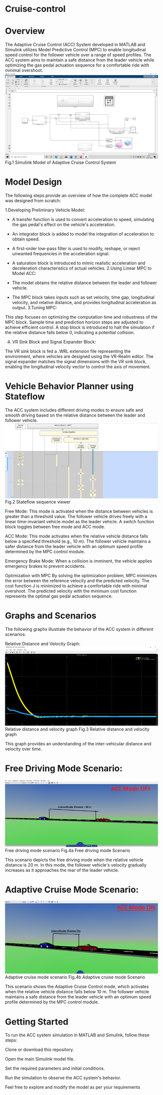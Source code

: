 # Cruise-control
# Overview
The Adaptive Cruise Control (ACC) System developed in MATLAB and Simulink utilizes Model Predictive Control (MPC) to enable longitudinal speed control for the follower vehicle over a range of speed profiles. The ACC system aims to maintain a safe distance from the leader vehicle while optimizing the gas pedal actuation sequence for a comfortable ride with minimal overshoot.
![image alt](Simulink_Model_of_Adaptive_Cruise_Control_System.png)
 Fig.1 Simulink Model of Adaptive Cruise Control System

# Model Design
The following steps provide an overview of how the complete ACC model was designed from scratch:

1.Developing Preliminary Vehicle Model:

* A transfer function is used to convert acceleration to speed, simulating the gas pedal's effect on the vehicle's acceleration.
* An integrator block is added to model the integration of acceleration to obtain speed.
* A first-order low-pass filter is used to modify, reshape, or reject unwanted frequencies in the acceleration signal.
* A saturation block is introduced to mimic realistic acceleration and deceleration characteristics of actual vehicles.
2.Using Linear MPC to Model ACC:

* The model obtains the relative distance between the leader and follower vehicle.
* The MPC block takes inputs such as set velocity, time gap, longitudinal velocity, and relative distance, and provides longitudinal acceleration as output.
3.Tuning MPC:

 This step focuses on optimizing the computation time and robustness of the MPC block.
 Sample time and prediction horizon steps are adjusted to achieve efficient control.
A stop block is introduced to halt the simulation if the relative distance falls below 0, indicating a potential collision.

4. VR Sink Block and Signal Expander Block:

The VR sink block is fed a .WRL extension file representing the environment, where vehicles are designed using the VR-Realm editor.
The signal expander matches the signal dimensions with the VR sink block, enabling the longitudinal velocity vector to control the axis of movement.

# Vehicle Behavior Planner using Stateflow
The ACC system includes different driving modes to ensure safe and smooth driving based on the relative distance between the leader and follower vehicle.
![image alt](Stateflow_sequence_viewer.png)
Fig.2 Stateflow sequence viewer

Free Mode: This mode is activated when the distance between vehicles is greater than a threshold value. The follower vehicle drives freely with a linear time-invariant vehicle model as the leader vehicle. A switch function block toggles between free mode and ACC mode.

ACC Mode: This mode activates when the relative vehicle distance falls below a specified threshold (e.g., 10 m). The follower vehicle maintains a safer distance from the leader vehicle with an optimum speed profile determined by the MPC control module.

Emergency Brake Mode: When a collision is imminent, the vehicle applies emergency brakes to prevent accidents.

Optimization with MPC
By solving the optimization problem, MPC minimizes the error between the reference velocity and the predicted velocity. The cost function J is minimized to achieve a comfortable ride with minimal overshoot. The predicted velocity with the minimum cost function represents the optimal gas pedal actuation sequence.

# Graphs and Scenarios
The following graphs illustrate the behavior of the ACC system in different scenarios:

Relative Distance and Velocity Graph:
![image alt](Relative_distance_and_velocity_graph.png)
Relative distance and velocity graph Fig.3 Relative distance and velocity graph

This graph provides an understanding of the inter-vehicular distance and velocity over time.

# Free Driving Mode Scenario:
![image alt](Free_Driving_Mode_Scenario.png)
Free driving mode scenario Fig.4a Free driving mode Scenario

This scenario depicts the free driving mode when the relative vehicle distance is 20 m. In this mode, the follower vehicle's velocity gradually increases as it approaches the rear of the leader vehicle.

# Adaptive Cruise Mode Scenario:
![image alt](Adaptive_cruise_mode_Scenario.png)
Adaptive cruise mode scenario Fig.4b Adaptive cruise mode Scenario

This scenario shows the Adaptive Cruise Control mode, which activates when the relative vehicle distance falls below 10 m. The follower vehicle maintains a safe distance from the leader vehicle with an optimum speed profile determined by the MPC control module.

# Getting Started
To run the ACC system simulation in MATLAB and Simulink, follow these steps:

Clone or download this repository.

Open the main Simulink model file.

Set the required parameters and initial conditions.

Run the simulation to observe the ACC system's behavior.

Feel free to explore and modify the model as per your requirements
